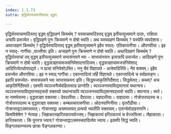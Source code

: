 ```yaml
---
index: 1.1.73
sutra: वृद्धिर्यस्याचामादिस्तद् वृद्धम्

---
```

वृद्धिर्यस्याचामादिस्तद् वृद्धम् वृद्धिग्रहणं किमर्थम् ? यस्याचामादिस्तद् वृद्धम् इतीयत्युच्यमाने दाताः, राक्षिताः अत्रापि प्रसज्येत। वृद्धिग्रहणे पुनः क्रियमाणे न दोषो भवति। अथ यस्यग्रहणं किमर्थम् ? यस्येति व्यपदेशाय। अथाज्ग्रहणं किमर्थम् ? वृद्धिर्यस्यादिस्तद् वृद्धम् इतीयत्युच्यमाने इहैव स्यात्- एतिकायनीयाः। औपगवीयाः। इह न स्याद्- गार्गीयाः ,वात्सीयाः इति। अज्ग्रहणे पुनः क्रियमाणे न दोषो भवति। अथादिग्रहणं किमर्थम् ? वृद्धिर्यस्याचां तद् वृद्धम् इतीयत्युच्यमाने सभासंनयने भवः -  साभासंनयनः इत्यत्रापि प्रसज्येत। आदिग्रहणे पुनः क्रियमाणे न दोषो भवति। वृद्धसञ्ज्ञायामजसंनिवेशादनादित्वम्। वृद्धसञ्ज्ञायामजसंनिवेशाद् आदिरित्येतन्नोपपद्यते। न ह्यचां संनिवेशोऽस्ति। ननु चैवं विज्ञायते -  अजेवादिरिति। नैवं शक्यम्। इहैव प्रसज्येत औपगवियाः। इह न स्याद् गार्गीयाः। एकान्तादित्वं तर्हि विज्ञायते। एकान्तादित्वे च सर्वप्रसङ्गः। इहापि प्रसज्येत- सभासन्नयने भवः साभासन्नयनः इति। सिद्धमजाकृतिनिर्देशात्। सिद्धमेतत्। कथम्? अच आकृतिर्निर्देश्यते। एवमपि व्यञ्ञ्जनैर्व्यवहितत्वान्न प्राप्नोति। व्यञ्ञ्जनस्याविद्यमानत्वं यथान्यत्र। व्यञ्ञ्जनस्याविद्यमानवद्भावो वक्तव्यो यथान्यत्रापि व्यञ्ञ्जनस्याविद्यमानवद्भावो भवति। क्वान्यत्र। स्वरे। वा नामघेयस्य। वृद्धसञ्ज्ञा वक्तव्या। देवदत्तीयाः। दैवदत्ताः। यज्ञदत्तीयाः। याज्ञदत्ताः। गोत्रोत्तरपदस्य च। गोत्रोत्तरपदस्य च वृद्धसञ्ज्ञा वक्तव्या। कम्बलचारायणीयाः। ओदनपाणिनीयाः। वृतरौढीयाः। गोत्रान्ताद्वाऽसमस्तवत्। गोत्रान्ताद्वा असमस्तवत् प्रत्ययो भवतीति वक्तव्यम्। एतान्येवोदाहरणानि। किमविशेषेण ? नेत्याह। जिह्राकात्यहरितकात्यर्वज्जम्। जिह्राकात्यं हरितकात्यं च र्वज्जयित्वा। जैह्राकाताः। हारितकाताः। किं पुनरत्र ज्यायः? गोत्रान्ताद्वाऽसमस्चवादित्येव ज्यायः। इदमपि सिद्धं भवति। पिङ्गलकाण्व्यस्य छात्राः पैङ्गलकाण्वाः।